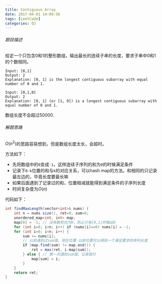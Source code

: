 ```yaml
---
title: Contiguous Array
date: 2017-04-01 14:09:56
tags: [LeetCode]
categories: OJ
---
```


###### 题目描述
给定一个只包含0和1的整形数组，输出最长的连续子串的长度，要求子串中0和1的个数相同。

    Input: [0,1]
    Output: 2
    Explanation: [0, 1] is the longest contiguous subarray with equal number of 0 and 1.

    Input: [0,1,0]
    Output: 2
    Explanation: [0, 1] (or [1, 0]) is a longest contiguous subarray with equal number of 0 and 1.

数组长度不会超过50000.
###### 解题思路
$O(n^2)$的思路容易想到，但是数组长度太长，会超时。

方法如下：
- 先将数组中的`0`变成`-1`，这样连续子序列的和为`0`的时候满足条件
- 记录下`0-k`位置的和与`k`的对应关系，可以hash map的方法。和相同的只记录最左边的，毕竟长度要最长嘛
- 如果后面遇到了记录过的和，位置相减就能得到满足条件的子序列长度
- 时间复杂度为$O(n)$

代码如下：
```java
int findMaxLength(vector<int>& nums) {
    int n = nums.size(), ret=0, sum=0;
    unordered_map<int, int> map;
    map[0] = -1; // 没有数和也为0，防止只有[0,1]时输出0
    for (int i=0; i<n; i++) if (nums[i]==0) nums[i] = -1;
    for (int i=0; i<n; i++) {
        sum += nums[i];
        // 以前遇到过sum值，现在位置-以前位置可以得到一个满足要求的序列长度
        if (map.find(sum) != map.end()) {
            ret = max(ret, i-map[sum]);
        } else { // 第一次遇到sum值，记录就行
            map[sum] = i;
        }
    }
    return ret;
}

```
